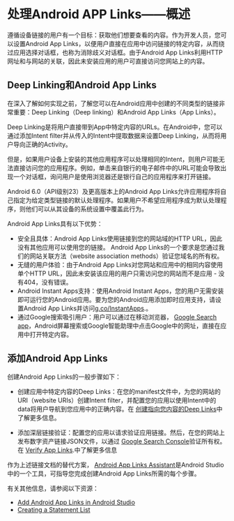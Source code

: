 # 处理Android APP Links——概述

遵循设备链接的用户有一个目标：获取他们想要查看的内容。作为开发人员，您可以设置Android App Links，以便用户直接在应用中访问链接的特定内容，从而绕过应用选择对话框，也称为消除歧义对话框。由于Android App Links利用HTTP网址和与网站的关联，因此未安装应用的用户可直接访问您网站上的内容。

## Deep Linking和Android App Links

在深入了解如何实现之前，了解您可以在Android应用中创建的不同类型的链接非常重要：Deep Linking（Deep linking）和Android App Links（App Links）。

Deep Linking是将用户直接带到App中特定内容的URLs。在Android中，您可以通过添加Intent filter并从传入的Intent中提取数据来设置Deep Linking，从而将用户导向正确的Activity。

但是，如果用户设备上安装的其他应用程序可以处理相同的Intent，则用户可能无法直接访问您的应用程序。例如，单击来自银行的电子邮件中的URL可能会导致出现一个对话框，询问用户是使用浏览器还是银行自己的应用程序来打开链接。

Android 6.0（API级别23）及更高版本上的Android App Links允许应用程序将自己指定为给定类型链接的默认处理程序。如果用户不希望应用程序成为默认处理程序，则他们可以从其设备的系统设置中覆盖此行为。

Android App Links具有以下优势：

- 安全且具体：Android App Links使用链接到您的网站域的HTTP URL，因此没有其他应用可以使用您的链接。 Android App Links的一个要求是您通过我们的网站关联方法（website association methods）验证您域名的所有权。
- 无缝的用户体验：由于Android App Links对您网站和应用中的相同内容使用单个HTTP URL，因此未安装该应用的用户只需访问您的网站而不是应用 - 没有404，没有错误。
- Android Instant Apps支持：使用Android Instant Apps，您的用户无需安装即可运行您的Android应用。要为您的Android应用添加即时应用支持，请设置Android App Links并访问[g.co/InstantApps](https://g.co/InstantApps).。
- 通过Google搜索吸引用户：用户可以通过在移动浏览器， [Google Search app](https://developer.android.com/training/app-indexing/index.html?hl=zh-cn)，Android屏幕搜索或Google智能助理中点击Google中的网址，直接在应用中打开特定内容。

## 添加Android App Links

创建Android App Links的一般步骤如下：

- 创建应用中特定内容的Deep Links：在您的manifest文件中，为您的网站的URI（website URIs）创建Intent filter，并配置您的应用以使用Intent中的data将用户导航到您应用中的正确内容。在 [创建指向您内容的Deep Links](./创建指向您内容的Deep-Links.md)中了解更多信息。

- 添加深层链接验证：配置您的应用以请求验证应用链接。然后，在您的网站上发布数字资产链接JSON文件，以通过 [Google Search Console](https://support.google.com/webmasters/answer/6212023?hl=zh-cn)验证所有权。在 [Verify App Links](https://developer.android.com/training/app-links/verify-site-associations.html?hl=zh-cn).中了解更多信息

  

作为上述链接文档的替代方案， [Android App Links Assistant](https://developer.android.com/studio/write/app-link-indexing.html?hl=zh-cn)是Android Studio中的一个工具，可指导您完成创建Android App Links所需的每个步骤。

有关其他信息，请参阅以下资源：

- [Add Android App Links in Android Studio](https://developer.android.com/studio/write/app-link-indexing.html?hl=zh-cn)
- [Creating a Statement List](https://developers.google.com/digital-asset-links/v1/create-statement?hl=zh-cn)
